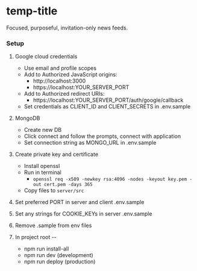 # temp-title

Focused, purposeful, invitation-only news feeds.

### Setup

1. Google cloud credentials
    - Use email and profile scopes
    - Add to Authorized JavaScript origins:
      - http://localhost:3000
      - https://localhost:YOUR_SERVER_PORT
    - Add to Authorized redirect URIs:
      - https://localhost:YOUR_SERVER_PORT/auth/google/callback
    - Set credentials as CLIENT_ID and CLIENT_SECRETS in .env.sample

2. MongoDB
    - Create new DB
    - Click connect and follow the prompts, connect with application
    - Set connection string as MONGO_URL in .env.sample
  
3. Create private key and certificate
    - Install openssl
    - Run in terminal
      - `openssl req -x509 -newkey rsa:4096 -nodes -keyout key.pem -out cert.pem -days 365`
    - Copy files to `server/src`

4. Set preferred PORT in server and client .env.sample

5. Set any strings for COOKIE_KEYs in server .env.sample

6. Remove .sample from env files

7. In project root --
    - npm run install-all
    - npm run dev (development)
    - npm run deploy (production)
